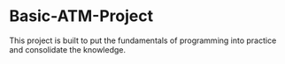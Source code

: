 # Basic-ATM-Project
This project is built to put the fundamentals of programming into practice and consolidate the knowledge.

